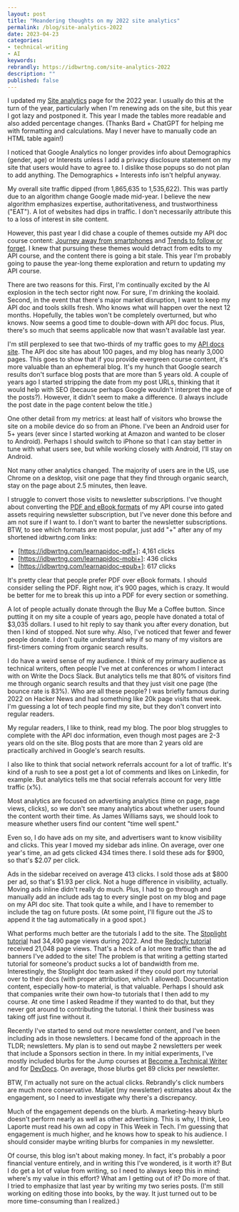 ```yaml
---
layout: post
title: "Meandering thoughts on my 2022 site analytics"
permalink: /blog/site-analytics-2022
date: 2023-04-23
categories:
- technical-writing
- AI
keywords: 
rebrandly: https://idbwrtng.com/site-analytics-2022
description: ""
published: false
---
```


I updated my [Site analytics](/analytics) page for the 2022 year. I usually do this at the turn of the year, particularly when I'm renewing ads on the site, but this year I got lazy and postponed it. This year I made the tables more readable and also added percentage changes. (Thanks Bard + ChatGPT for helping me with formatting and calculations. May I never have to manually code an HTML table again!)

I noticed that Google Analytics no longer provides info about Demographics (gender, age) or Interests unless I add a privacy disclosure statement on my site that users would have to agree to. I dislike those popups so do not plan to add anything. The Demographics + Interests info isn't helpful anyway.

My overall site traffic dipped (from 1,865,635 to 1,535,622). This was partly due to an algorithm change Google made mid-year. I believe the new algorithm emphasizes expertise, authoritativeness, and trustworthiness ("EAT"). A lot of websites had dips in traffic. I don't necessarily attribute this to a loss of interest in site content.

However, this past year I did chase a couple of themes outside my API doc course content: [Journey away from smartphones](/blog/awakening-moment-to-how-smartphones-fragment-our-attention/) and [Trends to follow or forget](/trends/trends-to-follow-or-forget-intro.html). I knew that pursuing these themes would detract from edits to my API course, and the content there is going a bit stale. This year I'm probably going to pause the year-long theme exploration and return to updating my API course. 

There are two reasons for this. First, I'm continually excited by the AI explosion in the tech sector right now. For sure, I'm drinking the koolaid. Second, in the event that there's major market disruption, I want to keep my API doc and tools skills fresh. Who knows what will happen over the next 12 months. Hopefully, the tables won't be completely overturned, but who knows. Now seems a good time to double-down with API doc focus. Plus, there's so much that seems applicable now that wasn't available last year.

I'm still perplexed to see that two-thirds of my traffic goes to my [API docs site](/learnapidoc). The API doc site has about 100 pages, and my blog has nearly 3,000 pages. This goes to show that if you provide evergreen course content, it's more valuable than an ephemeral blog. It's my hunch that Google search results don't surface blog posts that are more than 5 years old. A couple of years ago I started stripping the date from my post URLs, thinking that it would help with SEO (because perhaps Google wouldn't interpret the age of the posts?). However, it didn't seem to make a difference. (I always include the post date in the page content below the title.)

One other detail from my metrics: at least half of visitors who browse the site on a mobile device do so from an iPhone. I've been an Android user for 5+ years (ever since I started working at Amazon and wanted to be closer to Android). Perhaps I should switch to iPhone so that I can stay better in tune with what users see, but while working closely with Android, I'll stay on Android.

Not many other analytics changed. The majority of users are in the US, use Chrome on a desktop, visit one page that they find through organic search, stay on the page about 2.5 minutes, then leave. 

I struggle to convert those visits to newsletter subscriptions. I've thought about converting the [PDF and eBook formats](https://idratherbewriting.com/learnapidoc/docapis_formats.html) of my API course into gated assets requiring newsletter subscription, but I've never done this before and am not sure if I want to. I don't want to barter the newsletter subscriptions. BTW, to see which formats are most popular, just add "+" after any of my shortened idbwrtng.com links:

* [https://idbwrtng.com/learnapidoc-pdf+]: 4,161 clicks
* [https://idbwrtng.com/learnapidoc-mobi+]: 436 clicks
* [https://idbwrtng.com/learnapidoc-epub+]: 617 clicks

It's pretty clear that people prefer PDF over eBook formats. I should consider selling the PDF. Right now, it's 900 pages, which is crazy. It would be better for me to break this up into a PDF for every section or something. 

A lot of people actually donate through the Buy Me a Coffee button. Since putting it on my site a couple of years ago, people have donated a total of $3,035 dollars. I used to hit reply to say thank you after every donation, but then I kind of stopped. Not sure why. Also, I've noticed that fewer and fewer people donate. I don't quite understand why if so many of my visitors are first-timers coming from organic search results.

I do have a weird sense of my audience. I think of my primary audience as technical writers, often people I've met at conferences or whom I interact with on Write the Docs Slack. But analytics tells me that 80% of visitors find me through organic search results and that they just visit one page (the bounce rate is 83%). Who are all these people? I was briefly famous during 2022 on Hacker News and had something like 20k page visits that week. I'm guessing a lot of tech people find my site, but they don't convert into regular readers.

My regular readers, I like to think, read my blog. The poor blog struggles to complete with the API doc information, even though most pages are 2-3 years old on the site. Blog posts that are more than 2 years old are practically archived in Google's search results.

I also like to think that social network referrals account for a lot of traffic. It's kind of a rush to see a post get a lot of comments and likes on Linkedin, for example. But analytics tells me that social referrals account for very little traffic (x%).

Most analytics are focused on advertising analytics (time on page, page views, clicks), so we don't see many analytics about whether users found the content worth their time. As James Williams says, we should look to measure whether users find our content "time well spent."

Even so, I do have ads on my site, and advertisers want to know visibility and clicks. This year I moved my sidebar ads inline. On average, over one year's time, an ad gets clicked 434 times there. I sold these ads for $900, so that's $2.07 per click. 

Ads in the sidebar received on average 413 clicks. I sold those ads at $800 per ad, so that's $1.93 per click. Not a huge difference in visibility, actually. Moving ads inline didn't really do much. Plus, I had to go through and manually add an include ads tag to every single post on my blog and page on my API doc site. That took quite a while, and I have to remember to include the tag on future posts. (At some point, I'll figure out the JS to append it the tag automatically in a good spot.)

What performs much better are the tutorials I add to the site. The [Stoplight tutorial](https://idratherbewriting.com/learnapidoc/pubapis_openapis_quickstart_stoplight.html) had 34,490 page views during 2022. And the [Redocly tutorial](https://idratherbewriting.com/learnapidoc/pubapis_redocly.html) received 21,048 page views. That's a heck of a lot more traffic than the ad banners I've added to the site! The problem is that writing a getting started tutorial for someone's product sucks a lot of bandwidth from me. Interestingly, the Stoplight doc team asked if they could port my tutorial over to their docs (with proper attribution, which I allowed). Documentation content, especially how-to material, is that valuable. Perhaps I should ask that companies write their own how-to tutorials that I then add to my course. At one time I asked Readme if they wanted to do that, but they never got around to contributing the tutorial. I think their business was taking off just fine without it.

Recently I've started to send out more newsletter content, and I've been including ads in those newsletters. I became fond of the approach in the TLDR; newsletters. My plan is to send out maybe 2 newsletters per week that include a Sponsors section in there. In my initial experiments, I've mostly included blurbs for the Jump courses at [Become a Technical Writer](https://becometechnicalwriter.com/) and for [DevDocs](https://devdocs.work/). On average, those blurbs get 89 clicks per newsletter.

BTW, I'm actually not sure on the actual clicks. Rebrandly's click numbers are much more conservative. Mailjet (my newsletter) estimates about 4x the engagement, so I need to investigate why there's a discrepancy.

Much of the engagement depends on the blurb. A marketing-heavy blurb doesn't perform nearly as well as other advertising. This is why, I think, Leo Laporte must read his own ad copy in This Week in Tech. I'm guessing that engagement is much higher, and he knows how to speak to his audience. I should consider maybe writing blurbs for companies in my newsletter.

Of course, this blog isn't about making money. In fact, it's probably a poor financial venture entirely, and in writing this I've wondered, is it worth it? But I do get a lot of value from writing, so I need to always keep this in mind: where's my value in this effort? What am I getting out of it? Do more of that. I  tried to emphasize that last year by writing my two series posts. (I'm still working on editing those into books, by the way. It just turned out to be more time-consuming than I realized.)